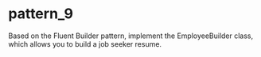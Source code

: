 # pattern_9
Based on the Fluent Builder pattern, implement the EmployeeBuilder class, which allows you to build a job seeker resume.
